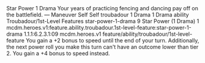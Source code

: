 <ability>
  <name>Star Power</name>
  <cost>1 Drama</cost>
  <flavor>Your years of practicing fencing and dancing pay off on the battlefield.</flavor>
  <keywords>
    <keyword>—</keyword>
  </keywords>
  <type>Maneuver</type>
  <distance>Self</distance>
  <target>Self</target>
  <metadata>
    <class>troubadour</class>
    <cost>1 Drama</cost>
    <cost_amount>1</cost_amount>
    <cost_resource>Drama</cost_resource>
    <feature_type>ability</feature_type>
    <file_dpath>Troubadour/1st-Level Features</file_dpath>
    <item_id>star-power-1-drama</item_id>
    <item_index>9</item_index>
    <item_name>Star Power (1 Drama)</item_name>
    <level>1</level>
    <scc>mcdm.heroes.v1:feature.ability.troubadour.1st-level-feature:star-power-1-drama</scc>
    <scdc>1.1.1:6.2.3.1:09</scdc>
    <source>mcdm.heroes.v1</source>
    <type>feature/ability/troubadour/1st-level-feature</type>
  </metadata>
  <effects>
    <effect type="mundane">You gain a +2 bonus to speed until the end of your turn. Additionally, the next power roll you make this turn can&apos;t have an outcome lower than tier 2.</effect>
    <effect type="mundane" cost="Spend 1 Drama">You gain a +4 bonus to speed instead.</effect>
  </effects>
</ability>
